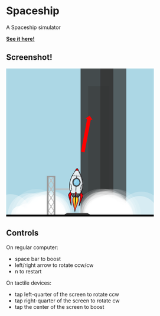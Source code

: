 # Spaceship
A Spaceship simulator

**[See it here!](https://lenaindelaforetmagique.github.io/Boids/)**

## Screenshot!

![Screenshot](screenshot.png)


## Controls
On regular computer:
* space bar to boost
* left/right arrow to rotate ccw/cw
* n to restart

On tactile devices:
* tap left-quarter of the screen to rotate ccw
* tap right-quarter of the screen to rotate cw
* tap the center of the screen to boost
